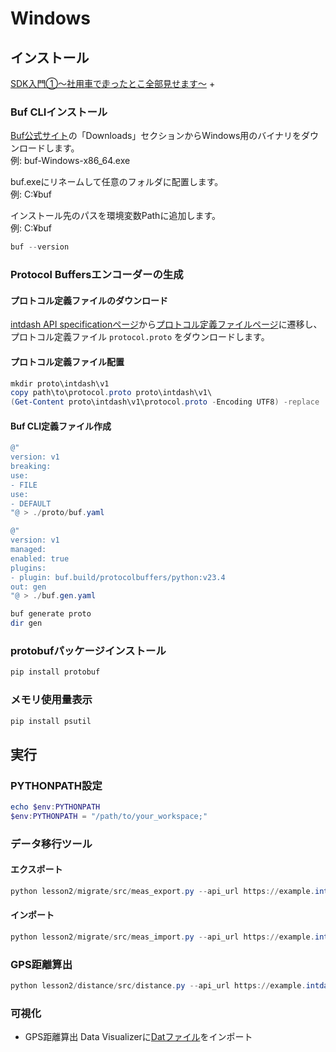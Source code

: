# Windows

## インストール

[SDK入門①〜社用車で走ったとこ全部見せます〜](../../lesson1/docs/setup_win.md) +

### Buf CLIインストール

[Buf公式サイト](https://buf.build/docs/installation/)の「Downloads」セクションからWindows用のバイナリをダウンロードします。<br>
例: buf-Windows-x86_64.exe

buf.exeにリネームして任意のフォルダに配置します。<br>
例: C:¥buf

インストール先のパスを環境変数Pathに追加します。<br>
例: C:¥buf

```powershell
buf --version
```
### Protocol Buffersエンコーダーの生成

#### プロトコル定義ファイルのダウンロード
[intdash API specificationページ](https://docs.intdash.jp/api/intdash-api/v2.7.0/spec_public.html#tag/MeasurementService_Measurement-Sequences/operation/createProjectMeasurementSequenceChunks)から[プロトコル定義ファイルページ](https://docs.intdash.jp/api/measurement/v1.18/proto/index.html)に遷移し、プロトコル定義ファイル `protocol.proto` をダウンロードします。


#### プロトコル定義ファイル配置
```powershell
mkdir proto\intdash\v1
copy path\to\protocol.proto proto\intdash\v1\
(Get-Content proto\intdash\v1\protocol.proto -Encoding UTF8) -replace '^package pb;', 'package intdash.v1;' | Set-Content -Encoding UTF8 proto\intdash\v1\protocol.proto
```

#### Buf CLI定義ファイル作成
```powershell
@"
version: v1
breaking:
use:
- FILE
use:
- DEFAULT
"@ > ./proto/buf.yaml

@"
version: v1
managed:
enabled: true
plugins:
- plugin: buf.build/protocolbuffers/python:v23.4
out: gen
"@ > ./buf.gen.yaml

buf generate proto
dir gen
```
### protobufパッケージインストール
```powershell
pip install protobuf
```
### メモリ使用量表示
```powershell
pip install psutil
```

## 実行
### PYTHONPATH設定
```powershell
echo $env:PYTHONPATH
$env:PYTHONPATH = "/path/to/your_workspace;"
```

### データ移行ツール
#### エクスポート
```powershell
python lesson2/migrate/src/meas_export.py --api_url https://example.intdash.jp --api_token <YOUR_API_TOKEN> --project_uuid <YOUR_PROJECT_UUID> --meas_uuid <YOUR_MEAS_UUID>
```

#### インポート
```powershell
python lesson2/migrate/src/meas_import.py --api_url https://example.intdash.jp --api_token <YOUR_API_TOKEN> --project_uuid <YOUR_PROJECT_UUID> --edge_uuid <YOUR_EDGE_UUID> --src_file <EXPORTED_JSON_FILE>
```

### GPS距離算出
```powershell
python lesson2/distance/src/distance.py --api_url https://example.intdash.jp --api_token <YOUR_API_TOKEN> --project_uuid <YOUR_PROJECT_UUID> --meas_uuid <YOUR_MEAS_UUID>
```

### 可視化
- GPS距離算出
Data Visualizerに[Datファイル](../distance/dat/Distance.dat)をインポート
